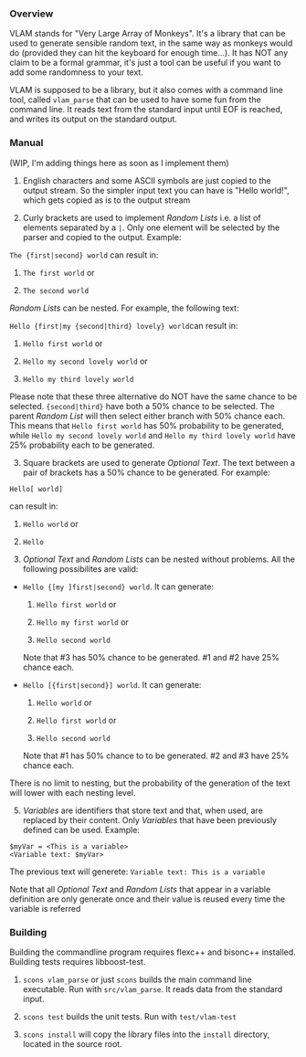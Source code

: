 ### Overview
VLAM stands for "Very Large Array of Monkeys". It's a library that can be used to generate sensible random text, in the same way as monkeys would do (provided they can hit the keyboard for enough time...). It has NOT any claim to be a formal grammar, it's just a tool can be useful if you want to add some randomness to your text.

VLAM is supposed to be a library, but it also comes with a command line tool, called `vlam_parse` that can be used to have some fun from the command line. It reads text from the standard input until EOF is reached, and writes its output on the standard output.

### Manual
(WIP, I'm adding things here as soon as I implement them)

1. English characters and some ASCII symbols are just copied to the output stream. So the simpler input text you can have is "Hello world!", which gets copied as is to the output stream

2. Curly brackets are used to implement _Random Lists_ i.e. a list of elements separated by a `|`. Only one element will be selected by the parser and copied to the output. Example: 

  `The {first|second} world` can result in:

  1. `The first world` or

  2. `The second world`

 _Random Lists_ can be nested. For example, the following text:

 `Hello {first|my {second|third} lovely} world`can result in:

  1. `Hello first world` or

  2. `Hello my second lovely world` or
  
  3. `Hello my third lovely world`

  Please note that these three alternative do NOT have the same chance to be selected. `{second|third}` have both a 50% chance to be selected. The parent _Random List_ will then select either branch with 50% chance each. This means that `Hello first world` has 50% probability to be generated, while `Hello my second lovely world` and `Hello my third lovely world` have 25% probability each to be generated.

3. Square brackets are used to generate _Optional Text_. The text between a pair of brackets has a 50% chance to be generated. For example:

  `Hello[ world]`

  can result in:

  1. `Hello world` or
  
  2. `Hello`

4. _Optional Text_ and _Random Lists_ can be nested without problems. All the following possibilites are valid:
  
  * `Hello {[my ]first|second} world`. It can generate:
    
     1. `Hello first world` or
	
     2. `Hello my first world` or
	
     3. `Hello second world`

     Note that #3 has 50% chance to be generated. #1 and #2 have 25% chance each.

  * `Hello [{first|second}] world`. It can generate:

     1. `Hello world` or

     2. `Hello first world` or

     3. `Hello second world`

     Note that #1 has 50% chance to to be generated. #2 and #3 have 25% chance each.
  
 There is no limit to nesting, but the probability of the generation of the text will lower with each nesting level.

5. _Variables_ are identifiers that store text and that, when used, are replaced by their content. Only _Variables_ that have been previously defined can be used. Example:
  ```
  $myVar = <This is a variable>
  <Variable text: $myVar>
  ```

  The previous text will generete: `Variable text: This is a variable`

  Note that all _Optional Text_ and _Random Lists_ that appear in a variable definition are only generate once and their value is reused every time the variable is referred

### Building
Building the commandline program requires flexc++ and bisonc++ installed. Building tests requires libboost-test.

1. `scons vlam_parse` or just `scons` builds the main command line executable. Run with `src/vlam_parse`. It reads data from the standard input.

2. `scons test` builds the unit tests. Run with `test/vlam-test`

3. `scons install` will copy the library files into the `install` directory, located in the source root.

